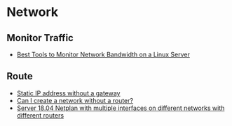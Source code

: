 # Network

## Monitor Traffic
* [Best Tools to Monitor Network Bandwidth on a Linux Server](https://phoenixnap.com/kb/linux-network-bandwidth-monitor-traffic)

## Route
* [Static IP address without a gateway](https://unix.stackexchange.com/questions/224273/static-ip-address-without-a-gateway)
* [Can I create a network without a router?](https://networkengineering.stackexchange.com/questions/36451/can-i-create-a-network-without-a-router)
* [Server 18.04 Netplan with multiple interfaces on different networks with different routers](https://askubuntu.com/questions/1191437/server-18-04-netplan-with-multiple-interfaces-on-different-networks-with-differe)
